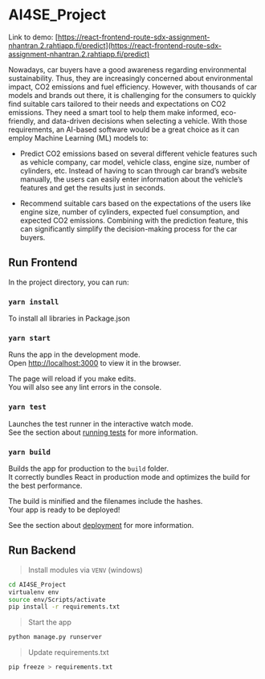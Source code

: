 
# AI4SE_Project
Link to demo: [https://react-frontend-route-sdx-assignment-nhantran.2.rahtiapp.fi/predict](https://react-frontend-route-sdx-assignment-nhantran.2.rahtiapp.fi/predict)

Nowadays, car buyers have a good awareness regarding environmental sustainability. Thus, they are increasingly concerned about environmental impact, CO2 emissions and fuel efficiency. However, with thousands of car models and brands out there, it is challenging for the consumers to quickly find suitable cars tailored to their needs and expectations on CO2 emissions. They need a smart tool to help them make informed, eco-friendly, and data-driven decisions when selecting a vehicle. With those requirements, an AI-based software would be a great choice as it can employ Machine Learning (ML) models to: 

- Predict CO2 emissions based on several different vehicle features such as vehicle company, car model, vehicle class, engine size, number of cylinders, etc. Instead of having to scan through car brand’s website manually, the users can easily enter information about the vehicle’s features and get the results just in seconds. 

- Recommend suitable cars based on the expectations of the users like engine size, number of cylinders, expected fuel consumption, and expected CO2 emissions. Combining with the prediction feature, this can significantly simplify the decision-making process for the car buyers. 

## Run Frontend

In the project directory, you can run:

### `yarn install`

To install all libraries in Package.json 

### `yarn start`

Runs the app in the development mode.\
Open [http://localhost:3000](http://localhost:3000) to view it in the browser.

The page will reload if you make edits.\
You will also see any lint errors in the console.

### `yarn test`

Launches the test runner in the interactive watch mode.\
See the section about [running tests](https://facebook.github.io/create-react-app/docs/running-tests) for more information.

### `yarn build`

Builds the app for production to the `build` folder.\
It correctly bundles React in production mode and optimizes the build for the best performance.

The build is minified and the filenames include the hashes.\
Your app is ready to be deployed!

See the section about [deployment](https://facebook.github.io/create-react-app/docs/deployment) for more information.


## Run Backend

> Install modules via `VENV` (windows)

```bash
cd AI4SE_Project
virtualenv env
source env/Scripts/activate
pip install -r requirements.txt
```

> Start the app

```bash
python manage.py runserver
```

> Update requirements.txt

```bash
pip freeze > requirements.txt
```
